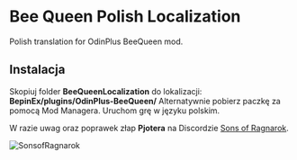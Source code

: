 # Bee Queen Polish Localization
Polish translation for OdinPlus BeeQueen mod.

## Instalacja

Skopiuj folder **BeeQueenLocalization** do lokalizacji: **BepinEx/plugins/OdinPlus-BeeQueen/**
Alternatywnie pobierz paczkę za pomocą Mod Managera.
Uruchom grę w języku polskim.


W razie uwag oraz poprawek złap **Pjotera** na Discordzie [Sons of Ragnarok](https://discord.gg/Bxt8tdQgjS).

![SonsofRagnarok](https://i.imgur.com/G6SKC1W.png)